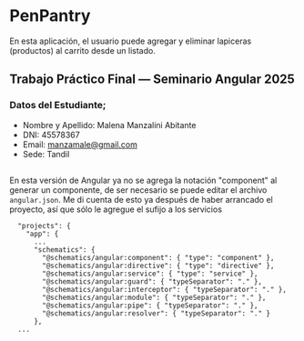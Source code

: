 # PenPantry
En esta aplicación, el usuario puede agregar y eliminar lapiceras (productos) al carrito desde un listado.
## Trabajo Práctico Final — Seminario Angular 2025
### Datos del Estudiante;
- Nombre y Apellido: Malena Manzalini Abitante
- DNI: 45578367
- Email: manzamale@gmail.com
- Sede: Tandil
##
En esta versión de Angular ya no se agrega la notación "component" al generar un componente, de ser necesario se puede editar el archivo `angular.json`. Me di cuenta de esto ya después de haber arrancado el proyecto, así que sólo le agregue el sufijo a los servicios

```
  "projects": {
    "app": {
      ...
      "schematics": {
        "@schematics/angular:component": { "type": "component" },
        "@schematics/angular:directive": { "type": "directive" },
        "@schematics/angular:service": { "type": "service" },
        "@schematics/angular:guard": { "typeSeparator": "." },
        "@schematics/angular:interceptor": { "typeSeparator": "." },
        "@schematics/angular:module": { "typeSeparator": "." },
        "@schematics/angular:pipe": { "typeSeparator": "." },
        "@schematics/angular:resolver": { "typeSeparator": "." }
      },
  ...
```
